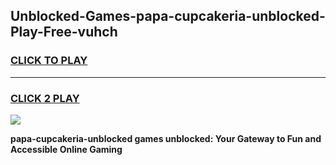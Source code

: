 
## Unblocked-Games-papa-cupcakeria-unblocked-Play-Free-vuhch
<h3>
<a href="https://premium76.site?title=papa-cupcakeria-unblocked&ref=20M">CLICK TO PLAY</a></h3>
<hr>

<h3>
<a href="https://premium76.site?title=papa-cupcakeria-unblocked&ref=20M">CLICK 2 PLAY</a>
  
</h3>

<a href="https://premium76.site?title=papa-cupcakeria-unblocked&ref=19M"><img src="https://clearcache.store/games.png"></a>


**papa-cupcakeria-unblocked games unblocked: Your Gateway to Fun and Accessible Online Gaming**
